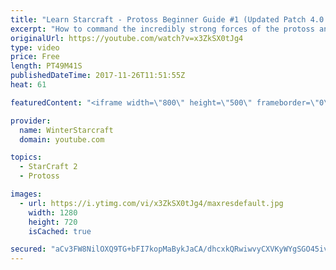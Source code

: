 ```yaml
---
title: "Learn Starcraft - Protoss Beginner Guide #1 (Updated Patch 4.0 FREE TO PLAY)"
excerpt: "How to command the incredibly strong forces of the protoss and cover weaknesses against the other inferior races. Updated for patch 4.0! This guide is not intended for COMPLETELY new players, but those who have played several games/campaign missions and grasp the very basics."
originalUrl: https://youtube.com/watch?v=x3ZkSX0tJg4
type: video
price: Free
length: PT49M41S
publishedDateTime: 2017-11-26T11:51:55Z
heat: 61

featuredContent: "<iframe width=\"800\" height=\"500\" frameborder=\"0\" src=\"https://www.youtube.com/embed/x3ZkSX0tJg4\" allow=\"accelerometer; autoplay; encrypted-media; gyroscope; picture-in-picture\" allowfullscreen></iframe>"

provider:
  name: WinterStarcraft
  domain: youtube.com

topics:
  - StarCraft 2
  - Protoss

images:
  - url: https://i.ytimg.com/vi/x3ZkSX0tJg4/maxresdefault.jpg
    width: 1280
    height: 720
    isCached: true

secured: "aCv3FW8NilOXQ9TG+bFI7kopMaBykJaCA/dhcxkQRwiwvyCXVKyWYgSGO45iv1+QyGJ71C2HiQ3B4AnRqKqgxnUOvC3BzzKAU47NXNfxy3S0DhiBPNe5GnVlhRO6+84vrYKUqw8j37+07lavRIVlqGnhoGPjmO1//P/vj9OBct19KIJB8ySu5N5rSVrqctpzWmcr28eC0331wqmtnFLA+0Cdzh7BOVRpLwGX+dO4rqx1ttdcycCdiJT+dW8bFm2zX++Ho4CF55Lm4vheSc1BM5GSWY2u03Kou0UjH7vLCVr4TfEtwPPSiTRbh0dDQ9UsTzRkCuY5yXL7g2u/dvbP9HB7ayq5vg9Ec+IaOJHsm5LMXRRb7/ujQyol84dIjVRjCiPit3jZ8fUO9oR0+GDdcqgt0EhKa4xOCTRGou+lhj76vBzt7aB0lgIv1qe6L3JR;ejYGND7+quImlh6EG3RB/Q=="
---
```


